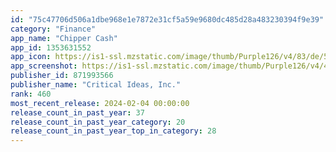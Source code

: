 ```yaml
---
id: "75c47706d506a1dbe968e1e7872e31cf5a59e9680dc485d28a483230394f9e39"
category: "Finance"
app_name: "Chipper Cash"
app_id: 1353631552
app_icon: https://is1-ssl.mzstatic.com/image/thumb/Purple126/v4/83/de/58/83de58e2-5e51-d8c0-9aea-e84e1e19b757/AppIcon-1x_U007emarketing-0-7-0-85-220.png/1024x1024bb.png
app_screenshot: https://is1-ssl.mzstatic.com/image/thumb/Purple126/v4/4c/2b/c4/4c2bc4bf-6bd7-e810-8a8b-08787308b340/a2e51482-c686-4002-bd81-9c2ab32f27a0_iphone-6.5---1242x2688_01.jpg/1242x2688bb.png
publisher_id: 871993566
publisher_name: "Critical Ideas, Inc."
rank: 460
most_recent_release: 2024-02-04 00:00:00
release_count_in_past_year: 37
release_count_in_past_year_category: 20
release_count_in_past_year_top_in_category: 28
---
```

